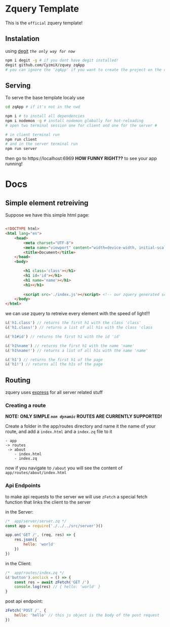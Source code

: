 # Zquery Template
This is the `official` zquery template!

## Instalation
using [degit](https://www.npmjs.com/package/degit) *`the only way for now`*
```bash
npm i degit -g # if you dont have degit installed!
degit github.com/CyzmiX/zquey zqApp
# you can ignore the 'zqApp' if you want to create the project on the cwd
```

## Serving
To serve the base template localy use
```bash
cd zqApp # if it's not in the cwd

npm i # to install all dependencies 
npm i nodemon -g # install nodemon globally for hot-reloading
# open two terminal session one for client and one for the server #

# in client terminal run
npm run client
# and in the server terminal run
npm run server 
```
then go to https://localhost:6969 **HOW FUNNY RIGHT??** to see your app running!

# Docs
## Simple element retreiving 
Suppose we have this simple html page:
```html

<!DOCTYPE html>
<html lang="en">
    <head>
        <meta charset="UTF-8">
        <meta name="viewport" content="width=device-width, initial-scale=1.0">
        <title>Document</title>
    </head>
    <body>

        <h1 class='class'></h1>
        <h1 id='id'></h1>
        <h1 name='name'></h1>
        <h1></h1>
        
        <script src='./index.js'></script> <!-- our zquery generated script -->
    </body>
</html>
```
we can use zquery to retreive every element with the speed of light!!!
```js
&('h1.class') // returns the first h1 with the class 'class'
&('h1.class!') // returns a list of all h1s with the class 'class

&('h1#id') // returns the first h1 with the id 'id'

&('h1%name') // returns the first h1 with the name 'name'
&('h1%name!') // returns a list of all h1s with the name 'name'

&('h1') // returns the first h1 of the page
&('h1!') // returns all the h1s of the page 
```
## Routing
zquery uses [express](https://www.npmjs.com/package/express) for all server related stuff
### Creating a route
**NOTE: ONLY SIMPLE *`non dynamic`* ROUTES ARE CURRENTLY SUPPORTED!**

Create a folder in the app/routes directory and name it the name of your route, and add a `index.html` and a `index.zq` file to it 
```
- app
-> routes
 -> about
    - index.html
    - index.zq

```
now if you navigate to `/about` you will see the content of `app/routes/about/index.html`
### Api Endpoints
to make api requests to the server we will use `zFetch` a special fetch function that links the client to the server

in the Server:
```js
/*  app/server/server.zq */
const app = require('./../../src/server')()

app.on('GET /', (req, res) => {
    res.json({
        hello: 'world'
    })
})

``` 
in the Client:
```js
/*  app/routes/index.zq */
&('button').onclick = () => {
    const res = await zFetch('GET /') 
    console.log(res) // { hello: 'world' }
}
``` 
post api endpoint: 
```js
zFetch('POST /', {
    hello: 'hello' // this js object is the body of the post request
})
```

